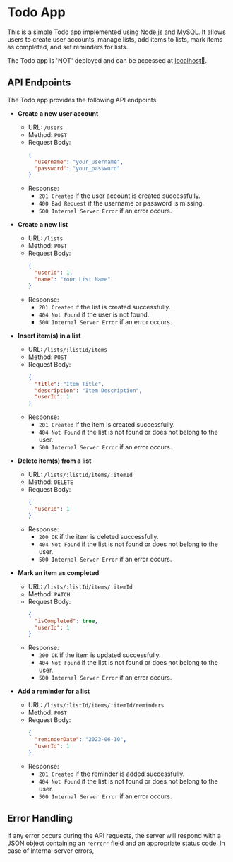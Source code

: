 # Todo App

This is a simple Todo app implemented using Node.js and MySQL. It allows users to create user accounts, manage lists, add items to lists, mark items as completed, and set reminders for lists.

The Todo app is 'NOT' deployed and can be accessed at [localhost😬](localhost).

## API Endpoints

The Todo app provides the following API endpoints:

- **Create a new user account**

  - URL: `/users`
  - Method: `POST`
  - Request Body:
    ```json
    {
      "username": "your_username",
      "password": "your_password"
    }
    ```
  - Response:
    - `201 Created` if the user account is created successfully.
    - `400 Bad Request` if the username or password is missing.
    - `500 Internal Server Error` if an error occurs.

- **Create a new list**

  - URL: `/lists`
  - Method: `POST`
  - Request Body:
    ```json
    {
      "userId": 1,
      "name": "Your List Name"
    }
    ```
  - Response:
    - `201 Created` if the list is created successfully.
    - `404 Not Found` if the user is not found.
    - `500 Internal Server Error` if an error occurs.

- **Insert item(s) in a list**

  - URL: `/lists/:listId/items`
  - Method: `POST`
  - Request Body:
    ```json
    {
      "title": "Item Title",
      "description": "Item Description",
      "userId": 1
    }
    ```
  - Response:
    - `201 Created` if the item is created successfully.
    - `404 Not Found` if the list is not found or does not belong to the user.
    - `500 Internal Server Error` if an error occurs.

- **Delete item(s) from a list**

  - URL: `/lists/:listId/items/:itemId`
  - Method: `DELETE`
  - Request Body:
    ```json
    {
      "userId": 1
    }
    ```
  - Response:
    - `200 OK` if the item is deleted successfully.
    - `404 Not Found` if the list is not found or does not belong to the user.
    - `500 Internal Server Error` if an error occurs.

- **Mark an item as completed**

  - URL: `/lists/:listId/items/:itemId`
  - Method: `PATCH`
  - Request Body:
    ```json
    {
      "isCompleted": true,
      "userId": 1
    }
    ```
  - Response:
    - `200 OK` if the item is updated successfully.
    - `404 Not Found` if the list is not found or does not belong to the user.
    - `500 Internal Server Error` if an error occurs.

- **Add a reminder for a list**
  - URL: `/lists/:listId/items/:itemId/reminders`
  - Method: `POST`
  - Request Body:
    ```json
    {
      "reminderDate": "2023-06-10",
      "userId": 1
    }
    ```
  - Response:
    - `201 Created` if the reminder is added successfully.
    - `404 Not Found` if the list is not found or does not belong to the user.
    - `500 Internal Server Error` if an error occurs.

## Error Handling

If any error occurs during the API requests, the server will respond with a JSON object containing an `"error"` field and an appropriate status code. In case of internal server errors,
